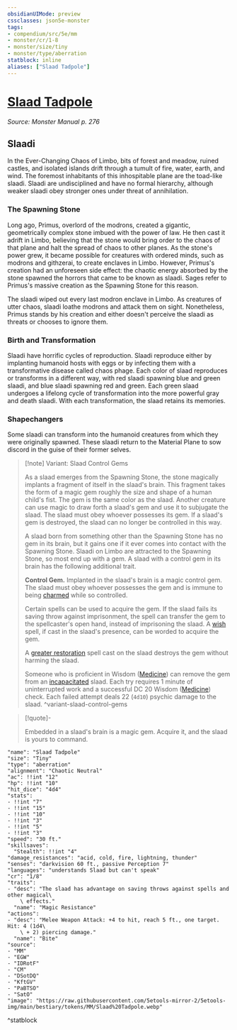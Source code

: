 ```yaml
---
obsidianUIMode: preview
cssclasses: json5e-monster
tags:
- compendium/src/5e/mm
- monster/cr/1-8
- monster/size/tiny
- monster/type/aberration
statblock: inline
aliases: ["Slaad Tadpole"]
---
```

# [Slaad Tadpole](3-Mechanics\CLI\bestiary\aberration/slaad-tadpole.md)
*Source: Monster Manual p. 276*  

## Slaadi

In the Ever-Changing Chaos of Limbo, bits of forest and meadow, ruined castles, and isolated islands drift through a tumult of fire, water, earth, and wind. The foremost inhabitants of this inhospitable plane are the toad-like slaadi. Slaadi are undisciplined and have no formal hierarchy, although weaker slaadi obey stronger ones under threat of annihilation.

### The Spawning Stone

Long ago, Primus, overlord of the modrons, created a gigantic, geometrically complex stone imbued with the power of law. He then cast it adrift in Limbo, believing that the stone would bring order to the chaos of that plane and halt the spread of chaos to other planes. As the stone's power grew, it became possible for creatures with ordered minds, such as modrons and githzerai, to create enclaves in Limbo. However, Primus's creation had an unforeseen side effect: the chaotic energy absorbed by the stone spawned the horrors that came to be known as slaadi. Sages refer to Primus's massive creation as the Spawning Stone for this reason.

The slaadi wiped out every last modron enclave in Limbo. As creatures of utter chaos, slaadi loathe modrons and attack them on sight. Nonetheless, Primus stands by his creation and either doesn't perceive the slaadi as threats or chooses to ignore them.

### Birth and Transformation

Slaadi have horrific cycles of reproduction. Slaadi reproduce either by implanting humanoid hosts with eggs or by infecting them with a transformative disease called chaos phage. Each color of slaad reproduces or transforms in a different way, with red slaadi spawning blue and green slaadi, and blue slaadi spawning red and green. Each green slaad undergoes a lifelong cycle of transformation into the more powerful gray and death slaadi. With each transformation, the slaad retains its memories.

### Shapechangers

Some slaadi can transform into the humanoid creatures from which they were originally spawned. These slaadi return to the Material Plane to sow discord in the guise of their former selves.

> [!note] Variant: Slaad Control Gems
> 
> As a slaad emerges from the Spawning Stone, the stone magically implants a fragment of itself in the slaad's brain. This fragment takes the form of a magic gem roughly the size and shape of a human child's fist. The gem is the same color as the slaad. Another creature can use magic to draw forth a slaad's gem and use it to subjugate the slaad. The slaad must obey whoever possesses its gem. If a slaad's gem is destroyed, the slaad can no longer be controlled in this way.
> 
> A slaad born from something other than the Spawning Stone has no gem in its brain, but it gains one if it ever comes into contact with the Spawning Stone. Slaadi on Limbo are attracted to the Spawning Stone, so most end up with a gem. A slaad with a control gem in its brain has the following additional trait.
> 
> **Control Gem.** Implanted in the slaad's brain is a magic control gem. The slaad must obey whoever possesses the gem and is immune to being [charmed](conditions.md#charmed) while so controlled.
> 
> Certain spells can be used to acquire the gem. If the slaad fails its saving throw against imprisonment, the spell can transfer the gem to the spellcaster's open hand, instead of imprisoning the slaad. A [wish](wish.md) spell, if cast in the slaad's presence, can be worded to acquire the gem.
> 
> A [greater restoration](greater-restoration.md) spell cast on the slaad destroys the gem without harming the slaad.
> 
> Someone who is proficient in Wisdom ([Medicine](git/3-Mechanics/CLI/rules/skills.md#Medicine)) can remove the gem from an [incapacitated](conditions.md#incapacitated) slaad. Each try requires 1 minute of uninterrupted work and a successful DC 20 Wisdom ([Medicine](git/3-Mechanics/CLI/rules/skills.md#Medicine)) check. Each failed attempt deals 22 (`4d10`) psychic damage to the slaad.
^variant-slaad-control-gems

> [!quote]-  
> 
> Embedded in a slaad's brain is a magic gem. Acquire it, and the slaad is yours to command.


```statblock
"name": "Slaad Tadpole"
"size": "Tiny"
"type": "aberration"
"alignment": "Chaotic Neutral"
"ac": !!int "12"
"hp": !!int "10"
"hit_dice": "4d4"
"stats":
- !!int "7"
- !!int "15"
- !!int "10"
- !!int "3"
- !!int "5"
- !!int "3"
"speed": "30 ft."
"skillsaves":
  "Stealth": !!int "4"
"damage_resistances": "acid, cold, fire, lightning, thunder"
"senses": "darkvision 60 ft., passive Perception 7"
"languages": "understands Slaad but can't speak"
"cr": "1/8"
"traits":
- "desc": "The slaad has advantage on saving throws against spells and other magical\
    \ effects."
  "name": "Magic Resistance"
"actions":
- "desc": "Melee Weapon Attack: +4 to hit, reach 5 ft., one target. Hit: 4 (1d4\
    \ + 2) piercing damage."
  "name": "Bite"
"source":
- "MM"
- "EGW"
- "IDRotF"
- "CM"
- "DSotDQ"
- "KftGV"
- "PaBTSO"
- "SatO"
"image": "https://raw.githubusercontent.com/5etools-mirror-2/5etools-img/main/bestiary/tokens/MM/Slaad%20Tadpole.webp"
```
^statblock